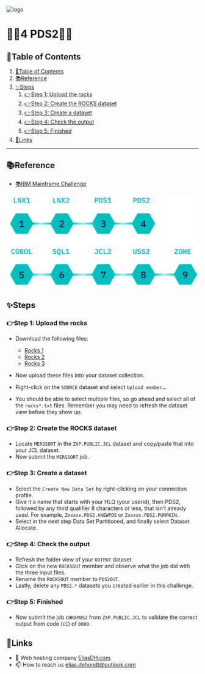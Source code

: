![logo](https://eliasdh.com/assets/media/images/logo-github.png)
# 💙🤍4 PDS2🤍💙

## 📘Table of Contents

1. [📘Table of Contents](#📘table-of-contents)
2. [📚Reference](#📚reference)
3. [✨Steps](#✨steps)
    1. [👉Step 1: Upload the rocks](#👉step-1-upload-the-rocks)
    2. [👉Step 2: Create the ROCKS dataset](#👉step-2-create-the-rocks-dataset)
    3. [👉Step 3: Create a dataset](#👉step-3-create-a-dataset)
    4. [👉Step 4: Check the output](#👉step-4-check-the-output)
    5. [👉Step 5: Finished](#👉step-5-finished)
4. [🔗Links](#🔗links)

---

## 📚Reference

- [📚IBM Mainframe Challenge](https://ibmzxplore-static.s3.eu-gb.cloud-object-storage.appdomain.cloud/PDS2.pdf)

![IBM Fundamentals](/Images/IBM-Advanced.png)

## ✨Steps

### 👉Step 1: Upload the rocks

- Download the following files:
  - [Rocks 1](/Source/rocks1.txt)
  - [Rocks 2](/Source/rocks2.txt)
  - [Rocks 3](/Source/rocks3.txt)

- Now upload these files into your dataset collection.
- Right-click on the `SOURCE` dataset and select `Upload member…`.
- You should be able to select multiple files, so go ahead and select all of the `rocks*.txt` files. Remember you may need to refresh the dataset view before they show up.

### 👉Step 2: Create the ROCKS dataset

- Locate `MERGSORT` in the `ZXP.PUBLIC.JCL` dataset and copy/paste that into your JCL dataset.
- Now submit the `MERGSORT` job.

### 👉Step 3: Create a dataset

- Select the `Create New Data Set` by right-clicking on your connection profile.
- Give it a name that starts with your HLQ (your userid), then PDS2, followed by any third qualifier 8 characters or less, that isn’t already used. For example, `Zxxxxx.PDS2.ANEWPDS` or `Zxxxxx.PDS2.PUMPKIN`.
- Select in the next step Data Set Partitioned, and finally select Dataset Allocate.

### 👉Step 4: Check the output

- Refresh the folder view of your `OUTPUT` dataset.
- Click on the new `ROCKSOUT` member and observe what the job did with the three input files.
- Rename the `ROCKSOUT` member to `PDS2OUT`.
- Lastly, delete any `PDS2.*` datasets you created earlier in this challenge.

### 👉Step 5: Finished

- Now submit the job `CHKAPDS2` from `ZXP.PUBLIC.JCL` to validate the correct output from code (`CC`) of `0000`.

## 🔗Links
- 👯 Web hosting company [EliasDH.com](https://eliasdh.com).
- 📫 How to reach us elias.dehondt@outlook.com